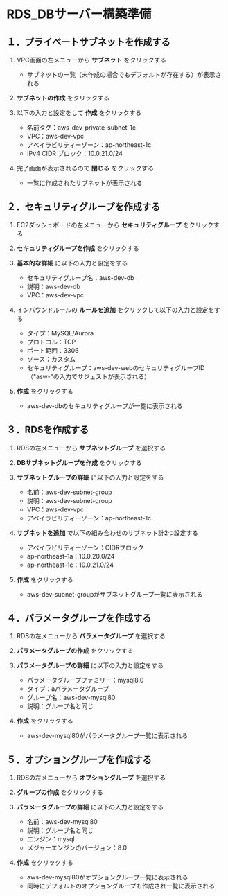 # RDS_DBサーバー構築準備

## １．プライベートサブネットを作成する

1. VPC画面の左メニューから __サブネット__ をクリックする
    * サブネットの一覧（未作成の場合でもデフォルトが存在する）が表示される

2. __サブネットの作成__ をクリックする

3. 以下の入力と設定をして __作成__ をクリックする
    * 名前タグ：aws-dev-private-subnet-1c
    * VPC：aws-dev-vpc
    * アベイラビリティーゾーン：ap-northeast-1c
    * IPv4 CIDR ブロック：10.0.21.0/24

4. 完了画面が表示されるので __閉じる__ をクリックする
    * 一覧に作成されたサブネットが表示される

## ２．セキュリティグループを作成する

1. EC2ダッシュボードの左メニューから __セキュリティグループ__ をクリックする

2. __セキュリティグループを作成__ をクリックする

3. __基本的な詳細__ に以下の入力と設定をする
    * セキュリティグループ名：aws-dev-db
    * 説明：aws-dev-db
    * VPC：aws-dev-vpc

4. インバウンドルールの __ルールを追加__ をクリックして以下の入力と設定をする
    * タイプ：MySQL/Aurora
    * プロトコル：TCP
    * ポート範囲：3306
    * ソース：カスタム
    * セキュリティグループ：aws-dev-webのセキュリティグループID（"asw-"の入力でサジェストが表示される）

5. __作成__ をクリックする
    * aws-dev-dbのセキュリティグループが一覧に表示される

## ３．RDSを作成する

1. RDSの左メニューから __サブネットグループ__ を選択する

2. __DBサブネットグループを作成__ をクリックする

3. __サブネットグループの詳細__ に以下の入力と設定をする
    * 名前：aws-dev-subnet-group
    * 説明：aws-dev-subnet-group
    * VPC：aws-dev-vpc
    * アベイラビリティーゾーン：ap-northeast-1c

4. __サブネットを追加__ で以下の組み合わせのサブネット計2つ設定する
    * アベイラビリティーゾーン：CIDRブロック
    * ap-northeast-1a：10.0.20.0/24
    * ap-northeast-1c：10.0.21.0/24

5. __作成__ をクリックする
    * aws-dev-subnet-groupがサブネットグループ一覧に表示される

## ４．パラメータグループを作成する

1. RDSの左メニューから __パラメータグループ__ を選択する

2. __パラメータグループの作成__ をクリックする

3. __パラメータグループの詳細__ に以下の入力と設定をする
    * パラメータグループファミリー：mysql8.0
    * タイプ：aパラメータグループ
    * グループ名：aws-dev-mysql80
    * 説明：グループ名と同じ

4. __作成__ をクリックする
    * aws-dev-mysql80がパラメータグループ一覧に表示される

## ５．オプショングループを作成する

1. RDSの左メニューから __オプショングループ__ を選択する

2. __グループの作成__ をクリックする

3. __パラメータグループの詳細__ に以下の入力と設定をする
    * 名前：aws-dev-mysql80
    * 説明：グループ名と同じ
    * エンジン：mysql
    * メジャーエンジンのバージョン：8.0

4. __作成__ をクリックする
    * aws-dev-mysql80がオプショングループ一覧に表示される
    * 同時にデフォルトのオプショングループも作成され一覧に表示される
